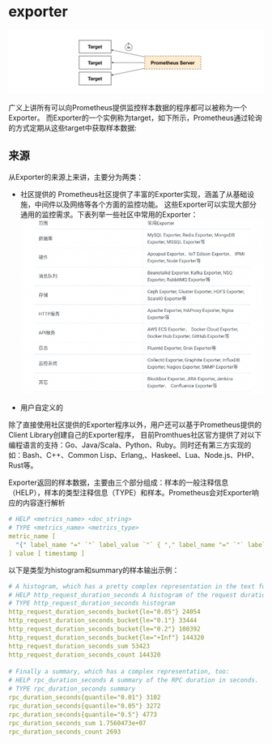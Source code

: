 # exporter
![](.exporter_images/exporter.png)

广义上讲所有可以向Prometheus提供监控样本数据的程序都可以被称为一个Exporter。
而Exporter的一个实例称为target，如下所示，Prometheus通过轮询的方式定期从这些target中获取样本数据:


## 来源
从Exporter的来源上来讲，主要分为两类：

- 社区提供的
  Prometheus社区提供了丰富的Exporter实现，涵盖了从基础设施，中间件以及网络等各个方面的监控功能。
  这些Exporter可以实现大部分通用的监控需求。下表列举一些社区中常用的Exporter：
![](.exporter_images/exporter_source.png)
  
- 用户自定义的

除了直接使用社区提供的Exporter程序以外，用户还可以基于Prometheus提供的Client Library创建自己的Exporter程序，
目前Promthues社区官方提供了对以下编程语言的支持：Go、Java/Scala、Python、Ruby。同时还有第三方实现的如：Bash、C++、Common Lisp、Erlang,、Haskeel、Lua、Node.js、PHP、Rust等。


Exporter返回的样本数据，主要由三个部分组成：样本的一般注释信息（HELP），样本的类型注释信息（TYPE）和样本。Prometheus会对Exporter响应的内容逐行解析
```yaml
# HELP <metrics_name> <doc_string>
# TYPE <metrics_name> <metrics_type>
metric_name [
  "{" label_name "=" `"` label_value `"` { "," label_name "=" `"` label_value `"` } [ "," ] "}"
] value [ timestamp ]
```

以下是类型为histogram和summary的样本输出示例：
```yaml
# A histogram, which has a pretty complex representation in the text format:
# HELP http_request_duration_seconds A histogram of the request duration.
# TYPE http_request_duration_seconds histogram
http_request_duration_seconds_bucket{le="0.05"} 24054
http_request_duration_seconds_bucket{le="0.1"} 33444
http_request_duration_seconds_bucket{le="0.2"} 100392
http_request_duration_seconds_bucket{le="+Inf"} 144320
http_request_duration_seconds_sum 53423
http_request_duration_seconds_count 144320

# Finally a summary, which has a complex representation, too:
# HELP rpc_duration_seconds A summary of the RPC duration in seconds.
# TYPE rpc_duration_seconds summary
rpc_duration_seconds{quantile="0.01"} 3102
rpc_duration_seconds{quantile="0.05"} 3272
rpc_duration_seconds{quantile="0.5"} 4773
rpc_duration_seconds_sum 1.7560473e+07
rpc_duration_seconds_count 2693
```